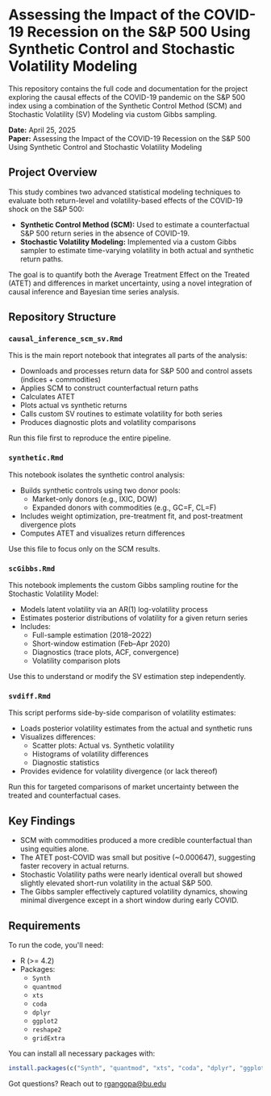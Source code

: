 # Assessing the Impact of the COVID-19 Recession on the S&P 500 Using Synthetic Control and Stochastic Volatility Modeling

This repository contains the full code and documentation for the project exploring the causal effects of the COVID-19 pandemic on the S&P 500 index using a combination of the Synthetic Control Method (SCM) and Stochastic Volatility (SV) Modeling via custom Gibbs sampling.

**Date:** April 25, 2025  
**Paper:** Assessing the Impact of the COVID-19 Recession on the S&P 500 Using Synthetic Control and Stochastic Volatility Modeling

## Project Overview

This study combines two advanced statistical modeling techniques to evaluate both return-level and volatility-based effects of the COVID-19 shock on the S&P 500:

- **Synthetic Control Method (SCM):** Used to estimate a counterfactual S&P 500 return series in the absence of COVID-19.
- **Stochastic Volatility Modeling:** Implemented via a custom Gibbs sampler to estimate time-varying volatility in both actual and synthetic return paths.

The goal is to quantify both the Average Treatment Effect on the Treated (ATET) and differences in market uncertainty, using a novel integration of causal inference and Bayesian time series analysis.

## Repository Structure

### `causal_inference_scm_sv.Rmd`

This is the main report notebook that integrates all parts of the analysis:
- Downloads and processes return data for S&P 500 and control assets (indices + commodities)
- Applies SCM to construct counterfactual return paths
- Calculates ATET
- Plots actual vs synthetic returns
- Calls custom SV routines to estimate volatility for both series
- Produces diagnostic plots and volatility comparisons

Run this file first to reproduce the entire pipeline.

### `synthetic.Rmd`

This notebook isolates the synthetic control analysis:
- Builds synthetic controls using two donor pools:
  - Market-only donors (e.g., IXIC, DOW)
  - Expanded donors with commodities (e.g., GC=F, CL=F)
- Includes weight optimization, pre-treatment fit, and post-treatment divergence plots
- Computes ATET and visualizes return differences

Use this file to focus only on the SCM results.

### `scGibbs.Rmd`

This notebook implements the custom Gibbs sampling routine for the Stochastic Volatility Model:
- Models latent volatility via an AR(1) log-volatility process
- Estimates posterior distributions of volatility for a given return series
- Includes:
  - Full-sample estimation (2018–2022)
  - Short-window estimation (Feb–Apr 2020)
  - Diagnostics (trace plots, ACF, convergence)
  - Volatility comparison plots

Use this to understand or modify the SV estimation step independently.

### `svdiff.Rmd`

This script performs side-by-side comparison of volatility estimates:
- Loads posterior volatility estimates from the actual and synthetic runs
- Visualizes differences:
  - Scatter plots: Actual vs. Synthetic volatility
  - Histograms of volatility differences
  - Diagnostic statistics
- Provides evidence for volatility divergence (or lack thereof)

Run this for targeted comparisons of market uncertainty between the treated and counterfactual cases.

## Key Findings

- SCM with commodities produced a more credible counterfactual than using equities alone.
- The ATET post-COVID was small but positive (~0.000647), suggesting faster recovery in actual returns.
- Stochastic Volatility paths were nearly identical overall but showed slightly elevated short-run volatility in the actual S&P 500.
- The Gibbs sampler effectively captured volatility dynamics, showing minimal divergence except in a short window during early COVID.

## Requirements

To run the code, you'll need:

- R (>= 4.2)
- Packages:
  - `Synth`
  - `quantmod`
  - `xts`
  - `coda`
  - `dplyr`
  - `ggplot2`
  - `reshape2`
  - `gridExtra`
 
You can install all necessary packages with:

```r
install.packages(c("Synth", "quantmod", "xts", "coda", "dplyr", "ggplot2", "reshape2", "gridExtra"))
```

Got questions? Reach out to rgangopa@bu.edu
